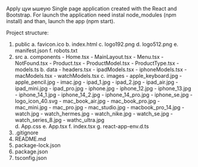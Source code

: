 Applу цуи ышеую Single page application created with the React and Bootstrap. For launch the application need instal node_modules (npm install) and than, launch the app (npm start).

Project structure:
1) public
    a. favicon.ico
    b. index.html
    c. logo192.png
    d. logo512.png
    e. manifest.json
    f. robots.txt
2) src
    a. components
        - Home.tsx
        - MainLayout.tsx
        - Menu.tsx
        - NotFound.tsx
        - Product.tsx
        - ProductModel.tsx
        - ProductType.tsx
        - models.ts
    b. data
        - headers.tsx
        - ipadModels.tsx
        - iphoneModels.tsx
        - macModels.tsx
        - watchModels.tsx
    c. images
        - apple_keyboard.jpg
        - apple_pencil.jpg
        - imac.jpg
        - ipad_1.jpg
        - ipad_2.jpg
        - ipad_air.jpg
        - ipad_mini.jpg
        - ipad_pro.jpg
        - iphone.jpg
        - iphone_12.jpg
        - iphone_13.jpg
        - iphone_14_1.jpg
        - iphone_14_2.jpg
        - iphone_14_pro.jpg
        - iphone_se.jpg
        - logo_icon_40.svg
        - mac_book_air.jpg
        - mac_book_pro.jpg
        - mac_mini.jpg
        - mac_pro.jpg
        - mac_studio.jpg
        - macbook_pro_14.jpg
        - watch.jpg
        - watch_hermes.jpg
        - watch_nike.jpg
        - watch_se.jpg
        - watch_series_8.jpg
        - wathc_ultra.jpg       
    d. App.css
    e. App.tsx
    f. index.tsx
    g. react-app-env.d.ts
3) .gitignore
4) README.md
5) package-lock.json
6) package.json
7) tsconfig.json